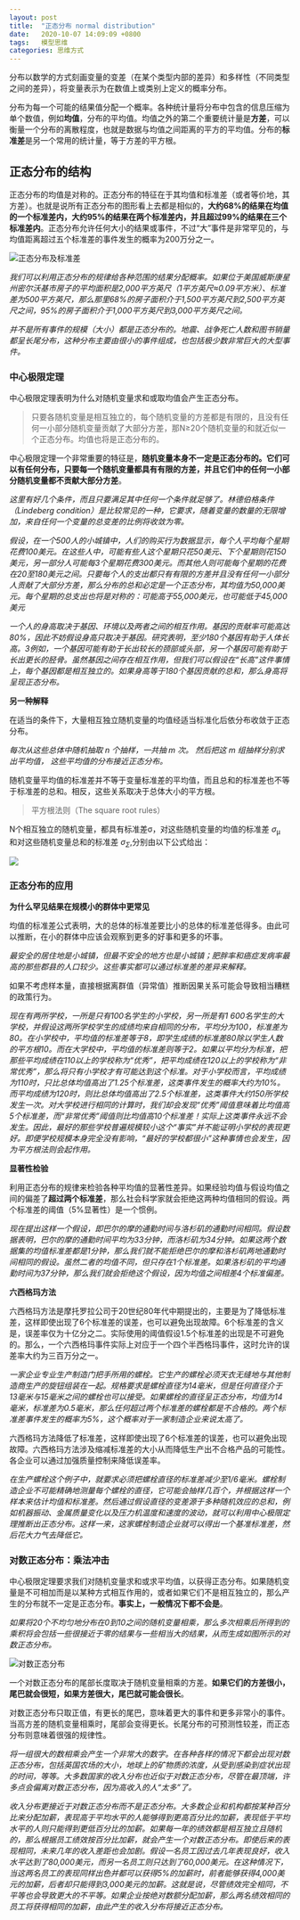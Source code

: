 ```yaml
---
layout: post
title:  "正态分布 normal distribution"
date:   2020-10-07 14:09:09 +0800
tags:   模型思维
categories: 思维方式
---
```


分布以数学的方式刻画变量的变差（在某个类型内部的差异）和多样性（不同类型之间的差异），将变量表示为在数值上或类别上定义的概率分布。

分布为每一个可能的结果值分配一个概率。各种统计量将分布中包含的信息压缩为单个数值，例如**均值**，分布的平均值。均值之外的第二个重要统计量是**方差**，可以衡量一个分布的离散程度，也就是数据与均值之间距离的平方的平均值。分布的**标准差**是另一个常用的统计量，等于方差的平方根。

## 正态分布的结构

正态分布的均值是对称的。正态分布的特征在于其均值和标准差（或者等价地，其方差）。也就是说所有正态分布的图形看上去都是相似的，**大约68%的结果在均值的一个标准差内，大约95%的结果在两个标准差内，并且超过99%的结果在三个标准差内**。正态分布允许任何大小的结果或事件，不过“大”事件是非常罕见的，与均值距离超过五个标准差的事件发生的概率为200万分之一。

![正态分布及标准差](https://github.com/zzyang/zzyang.github.io/blob/master/_posts/pic/00016.jpeg?raw=true)

*我们可以利用正态分布的规律给各种范围的结果分配概率。如果位于美国威斯康星州密尔沃基市房子的平均面积是2,000平方英尺（1平方英尺≈0.09平方米）、标准差为500平方英尺，那么那里68%的房子面积介于1,500平方英尺到2,500平方英尺之间，95%的房子面积介于1,000平方英尺到3,000平方英尺之间。*

*并不是所有事件的规模（大小）都是正态分布的。地震、战争死亡人数和图书销量都呈长尾分布，这种分布主要由很小的事件组成，也包括极少数非常巨大的大型事件。*

### 中心极限定理

中心极限定理表明为什么对随机变量求和或取均值会产生正态分布。

> 只要各随机变量是相互独立的，每个随机变量的方差都是有限的，且没有任何一小部分随机变量贡献了大部分方差，那N≥20个随机变量的和就近似一个正态分布。均值也将是正态分布的。

中心极限定理一个非常重要的特征是，**随机变量本身不一定是正态分布的。它们可以有任何分布，只要每一个随机变量都具有有限的方差，并且它们中的任何一小部分随机变量都不贡献大部分方差**。

*这里有好几个条件，而且只要满足其中任何一个条件就足够了。林德伯格条件（Lindeberg condition）是比较常见的一种，它要求，随着变量的数量的无限增加，来自任何一个变量的总变差的比例将收敛为零。*

*假设，在一个500人的小城镇中，人们的购买行为数据显示，每个人平均每个星期花费100美元。在这些人中，可能有些人这个星期只花50美元、下个星期则花150美元，另一部分人可能每3个星期花费300美元。而其他人则可能每个星期的花费在20至180美元之间。只要每个人的支出都只有有限的方差并且没有任何一小部分人贡献了大部分方差，那么分布的总和必定是一个正态分布，其均值为50,000美元。每个星期的总支出也将是对称的：可能高于55,000美元，也可能低于45,000美元*

*一个人的身高取决于基因、环境以及两者之间的相互作用。基因的贡献率可能高达80%，因此不妨假设身高只取决于基因。研究表明，至少180个基因有助于人体长高。3例如，一个基因可能有助于长出较长的颈部或头部，另一个基因可能有助于长出更长的胫骨。虽然基因之间存在相互作用，但我们可以假设在“长高”这件事情上，每个基因都是相互独立的。如果身高等于180个基因贡献的总和，那么身高将呈现正态分布。*

**另一种解释**

在适当的条件下，大量相互独立随机变量的均值经适当标准化后依分布收敛于正态分布。

*每次从这些总体中随机抽取 n 个抽样，一共抽 m 次。 然后把这 m 组抽样分别求出平均值， 这些平均值的分布接近正态分布。*

随机变量平均值的标准差并不等于变量标准差的平均值，而且总和的标准差也不等于标准差的总和。相反，这些关系取决于总体大小的平方根。

> 平方根法则（The square root rules）

N个相互独立的随机变量，都具有标准差σ，对这些随机变量的均值的标准差 $\sigma$<sub>μ</sub> 和对这些随机变量总和的标准差 $\sigma_\Sigma$,分别由以下公式给出：

![](https://github.com/zzyang/zzyang.github.io/blob/master/_posts/pic/00017.png?raw=true)

### 正态分布的应用

**为什么罕见结果在规模小的群体中更常见**

均值的标准差公式表明，大的总体的标准差要比小的总体的标准差低得多。由此可以推断，在小的群体中应该会观察到更多的好事和更多的坏事。

*最安全的居住地是小城镇，但最不安全的地方也是小城镇；肥胖率和癌症发病率最高的那些郡县的人口较少。这些事实都可以通过标准差的差异来解释。*

如果不考虑样本量，直接根据离群值（异常值）推断因果关系可能会导致相当糟糕的政策行为。

*现在有两所学校，一所是只有100名学生的小学校，另一所是有1 600名学生的大学校，并假设这两所学校学生的成绩均来自相同的分布，平均分为100，标准差为80。在小学校中，平均值的标准差等于8，即学生成绩的标准差80除以学生人数的平方根10。而在大学校中，平均值的标准差则等于2。如果以平均分为标准，把那些平均成绩在110以上的学校称为“优秀”，把平均成绩在120以上的学校称为“非常优秀”，那么将只有小学校才有可能达到这个标准。对于小学校而言，平均成绩为110时，只比总体均值高出了1.25个标准差，这类事件发生的概率大约为10%。而平均成绩为120时，则比总体均值高出了2.5个标准差，这类事件大约150所学校发生一次。对大学校进行相同的计算时，我们却会发现“优秀”阈值意味着比均值高5个标准差，而“非常优秀”阈值则比均值高10个标准差！实际上这类事件永远不会发生。因此，最好的那些学校普遍规模较小这个“事实”并不能证明小学校的表现更好。即便学校规模本身完全没有影响，“最好的学校都很小”这种事情也会发生，因为平方根法则会起作用。*

**显著性检验**

利用正态分布的规律来检验各种平均值的显著性差异。如果经验均值与假设均值之间的偏差了**超过两个标准差**，那么社会科学家就会拒绝这两种均值相同的假设。两个标准差的阈值（5%显著性）是一个惯例。

*现在提出这样一个假设，即巴尔的摩的通勤时间与洛杉矶的通勤时间相同。假设数据表明，巴尔的摩的通勤时间平均为33分钟，而洛杉矶为34分钟。如果这两个数据集的均值标准差都是1分钟，那么我们就不能拒绝巴尔的摩和洛杉矶两地通勤时间相同的假设。虽然二者的均值不同，但只存在1个标准差。如果洛杉矶的平均通勤时间为37分钟，那么我们就会拒绝这个假设，因为均值之间相差4个标准偏差。*

**六西格玛方法**

六西格玛方法是摩托罗拉公司于20世纪80年代中期提出的，主要是为了降低标准差，这样即使出现了6个标准差的误差，也可以避免出现故障。6个标准差的含义是，误差率仅为十亿分之二。实际使用的阈值假设1.5个标准差的出现是不可避免的。那么，一个六西格玛事件实际上对应于一个四个半西格玛事件，这时允许的误差率大约为三百万分之一。

*一家企业专业生产制造门把手所用的螺栓。它生产的螺栓必须天衣无缝地与其他制造商生产的旋钮组装在一起。规格要求是螺栓直径为14毫米，但是任何直径介于13毫米与15毫米之间的螺栓也可以接受。如果螺栓的直径呈正态分布，均值为14毫米，标准差为0.5毫米，那么任何超过两个标准差的螺栓都是不合格的。两个标准差事件发生的概率为5%，这个概率对于一家制造企业来说太高了。*

六西格玛方法降低了标准差，这样即使出现了6个标准差的误差，也可以避免出现故障。六西格玛方法涉及缩减标准差的大小从而降低生产出不合格产品的可能性。各企业可以通过加强质量控制来降低误差率。

*在生产螺栓这个例子中，就要求必须把螺栓直径的标准差减少至1/6毫米。螺栓制造企业不可能精确地测量每个螺栓的直径，它可能会抽样几百个，并根据这样一个样本来估计均值和标准差。然后通过假设直径的变差源于多种随机效应的总和，例如机器振动、金属质量变化以及压力机温度和速度的波动，就可以利用中心极限定理推断出正态分布。这样一来，这家螺栓制造企业就可以得出一个基准标准差，然后花大力气去降低它。*


### 对数正态分布：乘法冲击

中心极限定理要求我们对随机变量求和或求平均值，以获得正态分布。如果随机变量是不可相加而是以某种方式相互作用的，或者如果它们不是相互独立的，那么产生的分布就不一定是正态分布。**事实上，一般情况下都不会是**。


*如果将20个不均匀地分布在0到10之间的随机变量相乘，那么多次相乘后所得到的乘积将会包括一些很接近于零的结果与一些相当大的结果，从而生成如图所示的对数正态分布。*

![对数正态分布](https://github.com/zzyang/zzyang.github.io/blob/master/_posts/pic/00024.jpeg?raw=true)

一个对数正态分布的尾部长度取决于随机变量相乘的方差。**如果它们的方差很小，尾巴就会很短，如果方差很大，尾巴就可能会很长**。

对数正态分布只取正值，有更长的尾巴，意味着更大的事件和更多非常小的事件。当高方差的随机变量相乘时，尾部会变得更长。长尾分布的可预测性较差，而正态分布则意味着很强的规律性。

*将一组很大的数相乘会产生一个非常大的数字。在各种各样的情况下都会出现对数正态分布，包括英国农场的大小，地球上的矿物质的浓度，从受到感染到症状出现的时间，等等。大多数国家的收入分布也近似于对数正态分布，尽管在最顶端，许多点会偏离对数正态分布，因为高收入的人“太多”了。*

*收入分布更接近于对数正态分布而不是正态分布。大多数企业和机构都按某种百分比来分配加薪，表现高于平均水平的人能够得到更高百分比的加薪，表现低于平均水平的人则只能得到更低百分比的加薪。如果每一年的绩效都是相互独立且随机的，那么根据员工绩效按百分比加薪，就会产生一个对数正态分布。即使后来的表现相同，未来几年的收入差距也会加剧。假设一名员工因过去几年表现良好，收入水平达到了80,000美元，而另一名员工则只达到了60,000美元。在这种情况下，当这两名员工的表现同样出色并都可以获得5%的加薪时，前者能够获得4,000美元的加薪，后者却只能得到3,000美元的加薪。这就是说，尽管绩效完全相同，不平等也会导致更大的不平等。如果企业按绝对数额分配加薪，那么两名绩效相同的员工将获得相同的加薪，由此产生的收入分布将接近正态分布。*